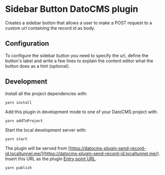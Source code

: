 # Sidebar Button DatoCMS plugin

Creates a sidebar button that allows a user to make a POST request to a custom url containing the record id as body.

## Configuration

To configure the sidebar button you need to specify the url, define the button's label and write a few lines to explain the content editor what the button does as a hint (optional).

## Development

Install all the project dependencies with:

```
yarn install
```

Add this plugin in development mode to one of your DatoCMS project with:

```
yarn addToProject
```

Start the local development server with:

```
yarn start
```

The plugin will be served from [https://datocms-plugin-send-record-id.localtunnel.me/](https://datocms-plugin-send-record-id.localtunnel.me/). Insert this URL as the plugin [Entry point URL](https://www.datocms.com/docs/plugins/creating-a-new-plugin/).

```
yarn publish
```
